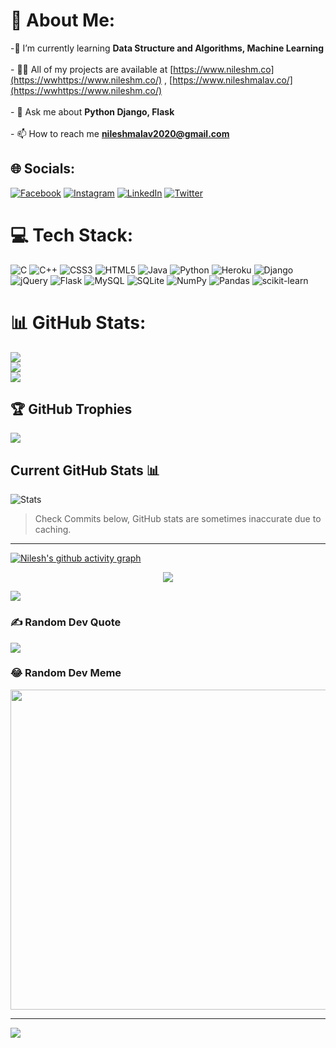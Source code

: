 # 💫 About Me:
-🌱 I’m currently learning **Data Structure and Algorithms, Machine Learning**<br><br>- 👨‍💻 All of my projects are available at [https://www.nileshm.co](https://wwhttps://www.nileshm.co/) , [https://www.nileshmalav.co/](https://wwhttps://www.nileshm.co/) <br><br>- 💬 Ask me about **Python Django, Flask**<br><br>- 📫 How to reach me **nileshmalav2020@gmail.com**


## 🌐 Socials:
[![Facebook](https://img.shields.io/badge/Facebook-%231877F2.svg?logo=Facebook&logoColor=white)](https://facebook.com/nileshmalav) [![Instagram](https://img.shields.io/badge/Instagram-%23E4405F.svg?logo=Instagram&logoColor=white)](https://instagram.com/inileshmalav) [![LinkedIn](https://img.shields.io/badge/LinkedIn-%230077B5.svg?logo=linkedin&logoColor=white)](https://linkedin.com/in/nileshmalav) [![Twitter](https://img.shields.io/badge/Twitter-%231DA1F2.svg?logo=Twitter&logoColor=white)](https://twitter.com/inileshmalav) 

# 💻 Tech Stack:
![C](https://img.shields.io/badge/c-%2300599C.svg?style=for-the-badge&logo=c&logoColor=white) ![C++](https://img.shields.io/badge/c++-%2300599C.svg?style=for-the-badge&logo=c%2B%2B&logoColor=white) ![CSS3](https://img.shields.io/badge/css3-%231572B6.svg?style=for-the-badge&logo=css3&logoColor=white) ![HTML5](https://img.shields.io/badge/html5-%23E34F26.svg?style=for-the-badge&logo=html5&logoColor=white) ![Java](https://img.shields.io/badge/java-%23ED8B00.svg?style=for-the-badge&logo=java&logoColor=white) ![Python](https://img.shields.io/badge/python-3670A0?style=for-the-badge&logo=python&logoColor=ffdd54) ![Heroku](https://img.shields.io/badge/heroku-%23430098.svg?style=for-the-badge&logo=heroku&logoColor=white) ![Django](https://img.shields.io/badge/django-%23092E20.svg?style=for-the-badge&logo=django&logoColor=white) ![jQuery](https://img.shields.io/badge/jquery-%230769AD.svg?style=for-the-badge&logo=jquery&logoColor=white) ![Flask](https://img.shields.io/badge/flask-%23000.svg?style=for-the-badge&logo=flask&logoColor=white) ![MySQL](https://img.shields.io/badge/mysql-%2300f.svg?style=for-the-badge&logo=mysql&logoColor=white) ![SQLite](https://img.shields.io/badge/sqlite-%2307405e.svg?style=for-the-badge&logo=sqlite&logoColor=white) ![NumPy](https://img.shields.io/badge/numpy-%23013243.svg?style=for-the-badge&logo=numpy&logoColor=white) ![Pandas](https://img.shields.io/badge/pandas-%23150458.svg?style=for-the-badge&logo=pandas&logoColor=white) ![scikit-learn](https://img.shields.io/badge/scikit--learn-%23F7931E.svg?style=for-the-badge&logo=scikit-learn&logoColor=white)
# 📊 GitHub Stats:
![](https://github-readme-stats.vercel.app/api?username=nileshmalav&theme=radical&hide_border=false&include_all_commits=true&count_private=true)<br/>
![](https://github-readme-streak-stats.herokuapp.com/?user=nileshmalav&theme=radical&hide_border=false)<br/>
![](https://github-readme-stats.vercel.app/api/top-langs/?username=nileshmalav&theme=radical&hide_border=false&include_all_commits=true&count_private=true&layout=compact)

## 🏆 GitHub Trophies
![](https://github-profile-trophy.vercel.app/?username=nileshmalav&theme=radical&no-frame=false&no-bg=false&margin-w=4)

## Current GitHub Stats 📊

![Stats](https://github-readme-stats.vercel.app/api?username=nileshmalav&show_icons=true&hide_border=true&theme=gruvbox&count_private=true&include_all_commits=true)
> Check Commits below, GitHub stats are sometimes inaccurate due to caching.
---

[![Nilesh's github activity graph](https://activity-graph.herokuapp.com/graph?username=nileshmalav&bg_color=24013B&color=EBE2FF&line=EBE2FF&point=EBE2FF&area=true&hide_border=true)](https://github.com/ashutosh00710/github-readme-activity-graph)

<p align="center">
<img src="https://raw.githubusercontent.com/nileshmalav/nileshmalav/output/github-contribution-grid-snake.svg">
</p>

[![](https://visitcount.itsvg.in/api?id=nileshmalav&pretty=true)](https://github-visitor-counter-pro.vercel.app)

### ✍️ Random Dev Quote
![](https://quotes-github-readme.vercel.app/api?type=horizontal&theme=radical)

### 😂 Random Dev Meme
<img src="https://random-memer.herokuapp.com/" width="512px"/>

---
[![](https://visitcount.itsvg.in/api?id=nileshmalav&icon=0&color=0)](https://visitcount.itsvg.in)
